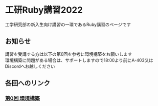 # 工研Ruby講習2022

工学研究部の新入生向け講習の一環であるRuby講習のページです

## お知らせ

講習を受講する方は以下の第0回を参考に環境構築をお願いします  
環境構築に問題がある場合は、サポートしますので18:00より前にA-403又はDiscordへお越しください

## 各回へのリンク

### [第0回 環境構築](./lect0)


